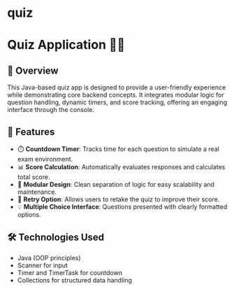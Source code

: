 # quiz
# Quiz Application 🧠✨

## 📌 Overview
This Java-based quiz app is designed to provide a user-friendly experience while demonstrating core backend concepts. It integrates modular logic for question handling, dynamic timers, and score tracking, offering an engaging interface through the console.

## 🚀 Features
- ⏱️ **Countdown Timer**: Tracks time for each question to simulate a real exam environment.
- 📊 **Score Calculation**: Automatically evaluates responses and calculates total score.
- 🧩 **Modular Design**: Clean separation of logic for easy scalability and maintenance.
- 🔁 **Retry Option**: Allows users to retake the quiz to improve their score.
- 💡 **Multiple Choice Interface**: Questions presented with clearly formatted options.

## 🛠️ Technologies Used
- Java (OOP principles)
- Scanner for input
- Timer and TimerTask for countdown
- Collections for structured data handling
